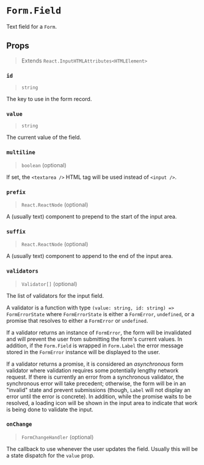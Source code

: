 # `Form.Field`

Text field for a `Form`.

## Props
> Extends `React.InputHTMLAttributes<HTMLElement>`

### `id`
> `string`

The key to use in the form record.

### `value`
> `string`

The current value of the field.

### `multiline`
> `boolean` (optional)

If set, the `<textarea />` HTML tag will be used instead of `<input />`.

### `prefix`
> `React.ReactNode` (optional)

A (usually text) component to prepend to the start of the input area.

### `suffix`
> `React.ReactNode` (optional)

A (usually text) component to append to the end of the input area.

### `validators`
> `Validator[]` (optional)

The list of validators for the input field.

A validator is a function with type `(value: string, id: string) =>
FormErrorState` where `FormErrorState` is either a `FormError`, `undefined`, or a
promise that resolves to either a `FormError` or `undefined`.

If a validator returns an instance of `FormError`, the form will be invalidated
and will prevent the user from submitting the form's current values. In
addition, if the `Form.Field` is wrapped in `Form.Label` the error message
stored in the `FormError` instance will be displayed to the user.

If a validator returns a promise, it is considered an *asynchronous* form
validator where validation requires some potentially lengthy network request. If
there is currently an error from a synchronous validator, the synchronous error
will take precedent; otherwise, the form will be in an "invalid" state and
prevent submissions (though, `Label` will not display an error until the error
is concrete). In addition, while the promise waits to be resolved, a loading
icon will be shown in the input area to indicate that work is being done to
validate the input.

### `onChange`
> `FormChangeHandler` (optional)

The callback to use whenever the user updates the field. Usually this will be a
state dispatch for the `value` prop.
